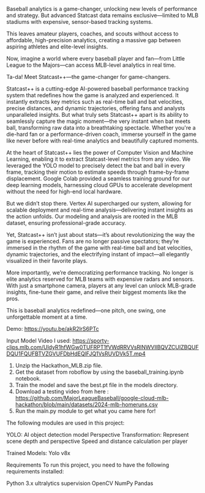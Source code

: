 Baseball analytics is a game-changer, unlocking new levels of performance and strategy. But advanced Statcast data remains exclusive—limited to MLB stadiums with expensive, sensor-based tracking systems.

This leaves amateur players, coaches, and scouts without access to affordable, high-precision analytics, creating a massive gap between aspiring athletes and elite-level insights.

Now, imagine a world where every baseball player and fan—from Little League to the Majors—can access MLB-level analytics in real time.

Ta-da! Meet Statcast++—the game-changer for game-changers.

Statcast++ is a cutting-edge AI-powered baseball performance tracking system that redefines how the game is analyzed and experienced. It instantly extracts key metrics such as real-time ball and bat velocities, precise distances, and dynamic trajectories, offering fans and analysts unparalleled insights. But what truly sets Statcast++ apart is its ability to seamlessly capture the magic moment—the very instant when bat meets ball, transforming raw data into a breathtaking spectacle. Whether you're a die-hard fan or a performance-driven coach, immerse yourself in the game like never before with real-time analytics and beautifully captured moments.

At the heart of Statcast++ lies the power of Computer Vision and Machine Learning, enabling it to extract Statcast-level metrics from any video. We leveraged the YOLO model to precisely detect the bat and ball in every frame, tracking their motion to estimate speeds through frame-by-frame displacement. Google Colab provided a seamless training ground for our deep learning models, harnessing cloud GPUs to accelerate development without the need for high-end local hardware.

But we didn’t stop there. Vertex AI supercharged our system, allowing for scalable deployment and real-time analysis—delivering instant insights as the action unfolds. Our modeling and analysis are rooted in the MLB dataset, ensuring professional-grade accuracy.

Yet, Statcast++ isn’t just about stats—it’s about revolutionizing the way the game is experienced. Fans are no longer passive spectators; they’re immersed in the rhythm of the game with real-time ball and bat velocities, dynamic trajectories, and the electrifying instant of impact—all elegantly visualized in their favorite plays.

More importantly, we’re democratizing performance tracking. No longer is elite analytics reserved for MLB teams with expensive radars and sensors. With just a smartphone camera, players at any level can unlock MLB-grade insights, fine-tune their game, and relive their biggest moments like the pros.

This is baseball analytics redefined—one pitch, one swing, one unforgettable moment at a time.

Demo: https://youtu.be/akR2lrS6PTc

Input Model Video I used: https://sporty-clips.mlb.com/UldyR1hfWGw0TUFRPT1fVWdRRVVsRlNWVllBQVZCUlZBQUFDQU1FQUFBTVZGVUFDbHdEQlFJQ1VsRUVDVk5T.mp4

1. Unzip the Hackathon_MLB.zip file.
2. Get the dataset from roboflow by using the baseball_training.ipynb notebook. 
3. Train the model and save the best.pt file in the models directory.
4. Download a testing video from here : https://github.com/MajorLeagueBaseball/google-cloud-mlb-hackathon/blob/main/datasets/2024-mlb-homeruns.csv
5. Run the main.py module to get what you came here for!



The following modules are used in this project:

YOLO: AI object detection model
Perspective Transformation: Represent scene depth and perspective
Speed and distance calculation per player



Trained Models: Yolo v8x



Requirements
To run this project, you need to have the following requirements installed:

Python 3.x
ultralytics
supervision
OpenCV
NumPy
Pandas
